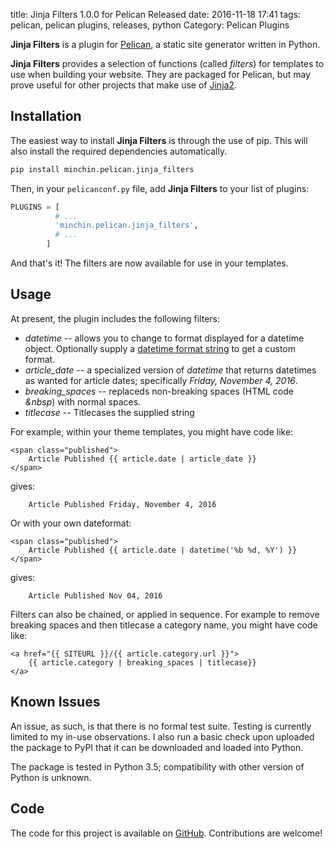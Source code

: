title: Jinja Filters 1.0.0 for Pelican Released
date: 2016-11-18 17:41
tags: pelican, pelican plugins, releases, python
Category: Pelican Plugins


**Jinja Filters** is a plugin for [Pelican](http://docs.getpelican.com/),
a static site generator written in Python.

**Jinja Filters** provides a selection of functions (called *filters*) for
templates to use when building your website. They are packaged for Pelican, but
may prove useful for other projects that make use of
[Jinja2](http://jinja.pocoo.org/).

<!-- read more -->

## Installation

The easiest way to install **Jinja Filters** is through the use of pip. This
will also install the required dependencies automatically.

~~~~sh
pip install minchin.pelican.jinja_filters
~~~~

Then, in your `pelicanconf.py` file, add **Jinja Filters** to your list of
plugins:

~~~python
PLUGINS = [
          # ...
          'minchin.pelican.jinja_filters',
          # ...
        ]
~~~

And that's it! The filters are now available for use in your templates.


## Usage

At present, the plugin includes the following filters:

- *datetime* -- allows you to change to format displayed for a datetime
  object. Optionally supply a [datetime format string](https://docs.python.org/3.6/library/datetime.html#strftime-and-strptime-behavior)
  to get a custom format.
- *article_date* -- a specialized version of *datetime* that returns
  datetimes as wanted for article dates; specifically
  *Friday, November 4, 2016*.
- *breaking_spaces* -- replaceds non-breaking spaces (HTML code *&nbsp*)
  with normal spaces.
- *titlecase* -- Titlecases the supplied string

For example, within your theme templates, you might have code like:

~~~html+jinja
<span class="published">
    Article Published {{ article.date | article_date }}
</span>
~~~

gives:

~~~    
    Article Published Friday, November 4, 2016
~~~

Or with your own dateformat:

~~~html+jinja
<span class="published">
    Article Published {{ article.date | datetime('%b %d, %Y') }}
</span>
~~~

gives:

~~~
    Article Published Nov 04, 2016
~~~

Filters can also be chained, or applied in sequence. For example to remove
breaking spaces and then titlecase a category name, you might have code like:

~~~html+jinja
<a href="{{ SITEURL }}/{{ article.category.url }}">
    {{ article.category | breaking_spaces | titlecase}}
</a>
~~~


## Known Issues

An issue, as such, is that there is no formal test suite. Testing is
currently limited to my in-use observations. I also run a basic check upon
uploaded the package to PyPI that it can be downloaded and loaded into
Python.

The package is tested in Python 3.5; compatibility with other version of
Python is unknown.

## Code

The code for this project is available on [GitHub](https://github.com/MinchinWeb/minchin.pelican.jinja_filters). Contributions are welcome!
